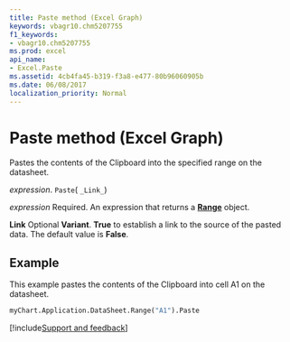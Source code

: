 ```yaml
---
title: Paste method (Excel Graph)
keywords: vbagr10.chm5207755
f1_keywords:
- vbagr10.chm5207755
ms.prod: excel
api_name:
- Excel.Paste
ms.assetid: 4cb4fa45-b319-f3a8-e477-80b96060905b
ms.date: 06/08/2017
localization_priority: Normal
---
```



# Paste method (Excel Graph)

Pastes the contents of the Clipboard into the specified range on the datasheet.

_expression_. `Paste`( `_Link_`)

 _expression_ Required. An expression that returns a **[Range](excel.range-graph-object.md)** object.

 **Link** Optional **Variant**.  **True** to establish a link to the source of the pasted data. The default value is **False**.

## Example

This example pastes the contents of the Clipboard into cell A1 on the datasheet.


```vb
myChart.Application.DataSheet.Range("A1").Paste
```

[!include[Support and feedback](~/includes/feedback-boilerplate.md)]
